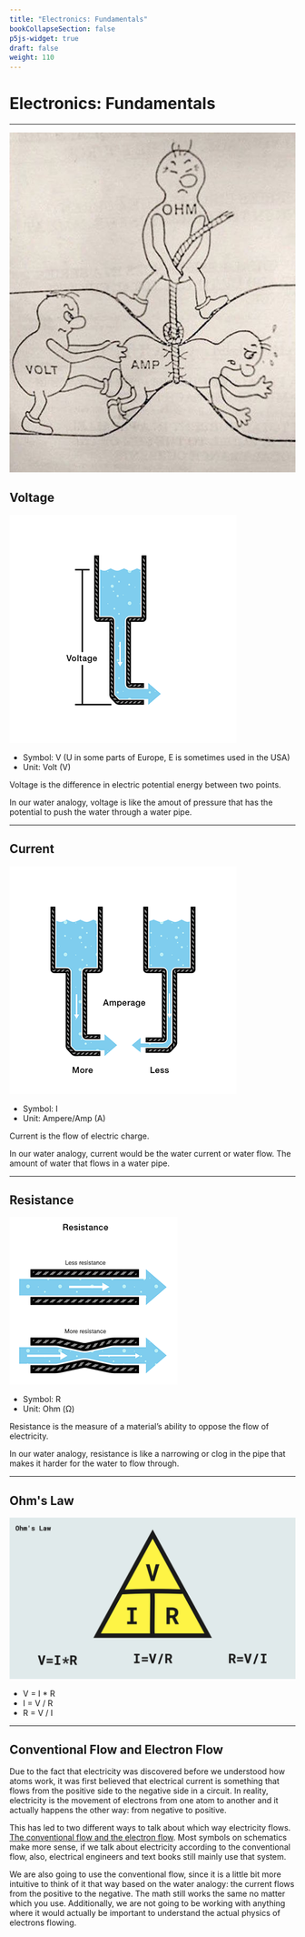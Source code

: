 ```yaml
---
title: "Electronics: Fundamentals"
bookCollapseSection: false
p5js-widget: true
draft: false
weight: 110
---
```


# Electronics: Fundamentals

---

[![Electronics illustration](./img/ele.jpg)](./img/ele.jpg)

## Voltage

[![Voltage](./img/water01.png)](./img/water01.png)

- Symbol: V (U in some parts of Europe, E is sometimes used in the USA)
- Unit: Volt (V)

Voltage is the difference in electric potential energy between two points.

In our water analogy, voltage is like the amout of pressure that has the potential to push the water through a water pipe.

---

## Current 

[![Current](./img/water02.png)](./img/water02.png)

- Symbol: I
- Unit: Ampere/Amp (A)

Current is the flow of electric charge.

In our water analogy, current would be the water current or water flow. The amount of water that flows in a water pipe.

---

## Resistance

[![Resistance](./img/water04.png)](./img/water04.png)

- Symbol: R
- Unit: Ohm (Ω)

Resistance is the measure of a material’s ability to oppose the flow of electricity.

In our water analogy, resistance is like a narrowing or clog in the pipe that makes it harder for the water to flow through.

---

## Ohm's Law

[![Ohm's Law](./img/ohms-law.jpg)](./img/ohms-law.jpg)

- V = I * R
- I = V / R
- R = V / I

---

## Conventional Flow and Electron Flow

Due to the fact that electricity was discovered before we understood how atoms work, it was first believed that electrical current is something that flows from the positive side to the negative side in a circuit. In reality, electricity is the movement of electrons from one atom to another and it actually happens the other way: from negative to positive.

This has led to two different ways to talk about which way electricity flows. [The conventional flow and the electron flow](http://www.allaboutcircuits.com/textbook/direct-current/chpt-1/conventional-versus-electron-flow/). Most symbols on schematics make more sense, if we talk about electricity according to the conventional flow, also, electrical engineers and text books still mainly use that system.

We are also going to use the conventional flow, since it is a little bit more intuitive to think of it that way based on the water analogy: the current flows from the positive to the negative. The math still works the same no matter which you use. Additionally, we are not going to be working with anything where it would actually be important to understand the actual physics of electrons flowing.